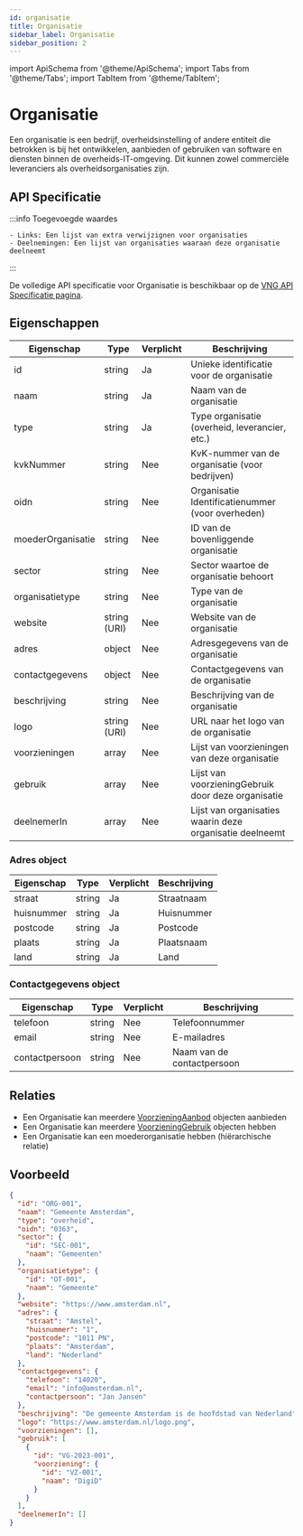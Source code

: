 ```yaml
---
id: organisatie
title: Organisatie
sidebar_label: Organisatie
sidebar_position: 2
---
```


import ApiSchema from '@theme/ApiSchema';
import Tabs from '@theme/Tabs';
import TabItem from '@theme/TabItem';

# Organisatie

Een organisatie is een bedrijf, overheidsinstelling of andere entiteit die betrokken is bij het ontwikkelen, aanbieden of gebruiken van software en diensten binnen de overheids-IT-omgeving. Dit kunnen zowel commerciële leveranciers als overheidsorganisaties zijn.

## API Specificatie
<Tabs>
  <TabItem value="specificaties" label="Specificaties" default>
  :::info 
    Toegevoegde waardes

    - Links: Een lijst van extra verwijzignen voor organisaties
    - Deelnemingen: Een lijst van organisaties waaraan deze organisatie deelneemt
  :::
  </TabItem>
</Tabs>

De volledige API specificatie voor Organisatie is beschikbaar op de [VNG API Specificatie pagina](https://vng-realisatie.github.io/Softwarecatalogus/api#tag/Software-Catalogus/operation/getLeveranciersorganisaties).

## Eigenschappen

| Eigenschap | Type | Verplicht | Beschrijving |
|------------|------|-----------|--------------|
| id | string | Ja | Unieke identificatie voor de organisatie |
| naam | string | Ja | Naam van de organisatie |
| type | string | Ja | Type organisatie (overheid, leverancier, etc.) |
| kvkNummer | string | Nee | KvK-nummer van de organisatie (voor bedrijven) |
| oidn | string | Nee | Organisatie Identificatienummer (voor overheden) |
| moederOrganisatie | string | Nee | ID van de bovenliggende organisatie |
| sector | string | Nee | Sector waartoe de organisatie behoort |
| organisatietype | string | Nee | Type van de organisatie |
| website | string (URI) | Nee | Website van de organisatie |
| adres | object | Nee | Adresgegevens van de organisatie |
| contactgegevens | object | Nee | Contactgegevens van de organisatie |
| beschrijving | string | Nee | Beschrijving van de organisatie |
| logo | string (URI) | Nee | URL naar het logo van de organisatie |
| voorzieningen | array | Nee | Lijst van voorzieningen van deze organisatie |
| gebruik | array | Nee | Lijst van voorzieningGebruik door deze organisatie |
| deelnemerIn | array | Nee | Lijst van organisaties waarin deze organisatie deelneemt |

### Adres object

| Eigenschap | Type | Verplicht | Beschrijving |
|------------|------|-----------|--------------|
| straat | string | Ja | Straatnaam |
| huisnummer | string | Ja | Huisnummer |
| postcode | string | Ja | Postcode |
| plaats | string | Ja | Plaatsnaam |
| land | string | Ja | Land |

### Contactgegevens object

| Eigenschap | Type | Verplicht | Beschrijving |
|------------|------|-----------|--------------|
| telefoon | string | Nee | Telefoonnummer |
| email | string | Nee | E-mailadres |
| contactpersoon | string | Nee | Naam van de contactpersoon |

## Relaties

- Een Organisatie kan meerdere [VoorzieningAanbod](./voorzieningaanbod) objecten aanbieden
- Een Organisatie kan meerdere [VoorzieningGebruik](./voorzieninggebruik) objecten hebben
- Een Organisatie kan een moederorganisatie hebben (hiërarchische relatie)

## Voorbeeld

```json
{
  "id": "ORG-001",
  "naam": "Gemeente Amsterdam",
  "type": "overheid",
  "oidn": "0363",
  "sector": {
    "id": "SEC-001",
    "naam": "Gemeenten"
  },
  "organisatietype": {
    "id": "OT-001",
    "naam": "Gemeente"
  },
  "website": "https://www.amsterdam.nl",
  "adres": {
    "straat": "Amstel",
    "huisnummer": "1",
    "postcode": "1011 PN",
    "plaats": "Amsterdam",
    "land": "Nederland"
  },
  "contactgegevens": {
    "telefoon": "14020",
    "email": "info@amsterdam.nl",
    "contactpersoon": "Jan Jansen"
  },
  "beschrijving": "De gemeente Amsterdam is de hoofdstad van Nederland",
  "logo": "https://www.amsterdam.nl/logo.png",
  "voorzieningen": [],
  "gebruik": [
    {
      "id": "VG-2023-001",
      "voorziening": {
        "id": "VZ-001",
        "naam": "DigiD"
      }
    }
  ],
  "deelnemerIn": []
}
``` 